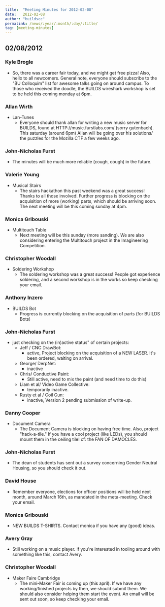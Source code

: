 ```yaml
---
title:  "Meeting Minutes for 2012-02-08"
date:   2012-02-08
author: "buildscc"
permalink: /news/:year/:month/:day/:title/
tag: [meeting-minutes]
---
```


## 02/08/2012

### Kyle Brogle
- So, there was a career fair today, and we might get free pizza! Also, hello to all newcomers. General note, everyone should subscribe to the "BU Colloquim" list for awesome talks going on around campus. To those who received the doodle, the BUILDS wireshark workshop is set to be held this coming monday at 6pm.

### Allan Wirth
- Lan-Tunes
	- Everyone should thank allan for writing a new music server for BUILDS, found at HTTP://music.furstlabs.com/ (sorry gutenbach). This saturday (around 6pm) Allan will be going over his solutions/ the puzzles for the Mozilla CTF a few weeks ago.

### John-Nicholas Furst
- The minutes will be much more reliable (cough, cough) in the future.

### Valerie Young
- Musical Stairs
	- The stairs hackathon this past weekend was a great success! Thanks to all those involved. Further progress is blocking on the acquisition of more (working) parts, which should be arriving soon. The next meeting will be this coming sunday at 4pm.

### Monica Gribouski
- Multitouch Table
	- Next meeting will be this sunday (more sanding). We are also considering entering the Multitouch project in the Imagineering Competition.

### Christopher Woodall
- Soldering Workshop
	- The soldering workshop was a great success! People got experience soldering, and a second workshop is in the works so keep checking your email.

### Anthony Inzero
- BUILDS Bot
	- Progress is currently blocking on the acquisition of parts (for BUILDS Bots)

### John-Nicholas Furst
- just checking on the \(in)active status" of certain projects:
	- Jeff / CNC DrawBot:
		- active, Project blocking on the acquisition of a NEW LASER. It's been ordered, waiting on arrival.
	- George/ DerpNet:
		- inactive
	- Chris/ Conductive Paint:
		- Still active, need to mix the paint (and need time to do this)
	- Liam et al/ Video Game Collective:
		- temporarily inactive.
	- Rusty et al / Coil Gun:
		- inactive, Version 2 pending submission of write-up.

### Danny Cooper
- Document Camera
	- The Document Camera is blocking on having free time. Also, project "hack-a-tile." If you have a cool project (like LEDs), you should mount them in the ceiling tile! cf: the FAN OF DAMOCLES.

### John-Nicholas Furst
- The dean of students has sent out a survey concerning Gender Neutral Housing, so you should check it out.

### David House
- Remember everyone, elections for officer positions will be held next month, around March 16th, as mandated in the meta-meeting. Check your email.

### Monica Gribouski
- NEW BUILDS T-SHIRTS. Contact monica if you have any (good) ideas.

### Avery Gray
- Still working on a music player. If you're interested in tooling around with something like this, contact Avery.

### Christopher Woodall
- Maker Faire Cambridge
	- The mini-Maker Fair is coming up (this april). If we have any working/finished projects by then, we should submit them. We should also consider helping them start the event. An email will be sent out soon, so keep checking your email.